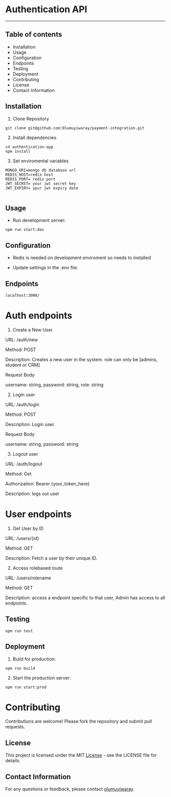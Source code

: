 # Authentication API

---

## Table of contents

- Installation
- Usage
- Configuration
- Endpoints
- Testing
- Deployment
- Contributing
- License
- Contact Information

## Installation

1. Clone Repository

```
git clone git@github.com:Olumuyiwaray/payment-integration.git
```

2. Install dependencies

```
cd authentication-app
npm install
```

3. Set enviromental variables

```
MONGO_URI=mongo db database url
REDIS_HOST=redis host
REDIS_PORT= redis port
JWT_SECRET= your jwt secret key
JWT_EXPIRY= ypur jwt expiry date


```

## Usage

- Run development server:

```
npm run start:dev
```

## Configuration

- Redis is needed on development enviroment so needs to installed

- Update settings in the .env file.

## Endpoints

```
localhost:3000/
```

# Auth endpoints

1. Create a New User

URL: /auth/new

Method: POST

Description: Creates a new user in the system. role can only be [admins, student or CRM]

Request Body

username: string,
password: string,
role: string

2. Login user

URL: /auth/login

Method: POST

Description: Login user.

Request Body

username: string,
password: string

3. Logout user

URL: /auth/logout

Method: Get

Authorization: Bearer {your_token_here}

Description: logs out user

# User endpoints

1. Get User by ID

URL: /users/{id}

Method: GET

Description: Fetch a user by their unique ID.

2. Access rolebased route

URL: /users/rolename

Method: GET

Description: access a endpoint specific to that user, Admin has access to all endpoints.

## Testing

```
npm run test
```

## Deployment

1. Build for production:

```
npm run build
```

2. Start the production server:

```
npm run start:prod
```

# Contributing

Contributions are welcome! Please fork the repository and submit pull requests.

## License

This project is licensed under the MIT [License](https://github.com/Olumuyiwaray/blog-api/blob/main/LICENSE) - see the LICENSE file for details.

## Contact Information

For any questions or feedback, please contact [olumuyiwaray](https://github.com/Olumuyiwaray).

